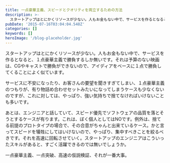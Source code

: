 ```yaml
---
title: 一点豪華主義、スピードとクオリティを両立するための方法
description: >-
  スタートアップはとにかくリソースが少ない。人もお金もない中で、サービスを作るとなると、１点豪華主義で勝負するしか無いです。それは予算のない映画は、CGやキャストで勝負ができないので、アイディアをベースに１点で勝負してくることによく似ています。
pubDate: '2015-07-16T03:04:04.548Z'
categories: []
keywords: []
heroImage: '/blog-placeholder.jpg'
---
```


スタートアップはとにかくリソースが少ない。人もお金もない中で、サービスを作るとなると、１点豪華主義で勝負するしか無いです。それは予算のない映画は、CGやキャストで勝負ができないので、アイディアをベースに１点で勝負してくることによく似ています。

サービスに不安になったり、お客さんの要望を聞きすぎてしまい、１点豪華主義のつもりが、有り物詰め合わせセットみたいになってしまうケースも少なくないのですが、これに対しては、やっぱり、強い気持ちで捨てなければいけないことも多いです。

あとは、エンジニアと話していて、スピード優先でソフトウェアの品質を落とそうとするケースが有ります。これは、ぼく個人としてはNOです。例外は、捨てる前提のプロトタイプの場合で、その合意がちゃんと出来ているケース。かと言ってスピードを犠牲にしてはいけないので、やっぱり、集中すべきことを絞るべきです。それを高速に回転させていく。スタートアップのエンジニアはこういったスキルがあると、すごく活躍できるのでは無いでしょうか。

一点豪華主義、一点突破、高速の仮説検証、それが一番大事。